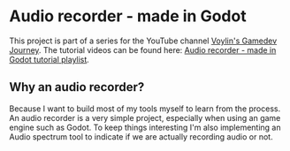 # Audio recorder - made in Godot

This project is part of a series for the YouTube channel [Voylin's Gamedev Journey](https://www.youtube.com/@voylinsgamedevjourney). The tutorial videos can be found here: [Audio recorder - made in Godot tutorial playlist](https://www.youtube.com/playlist?list=PL8opQePBSY5ny0BfqIp_WqYoOLhmhKvLM).

## Why an audio recorder?

Because I want to build most of my tools myself to learn from the process. An audio recorder is a very simple project, especially when using an game engine such as Godot. To keep things interesting I'm also implementing an Audio spectrum tool to indicate if we are actually recording audio or not.

